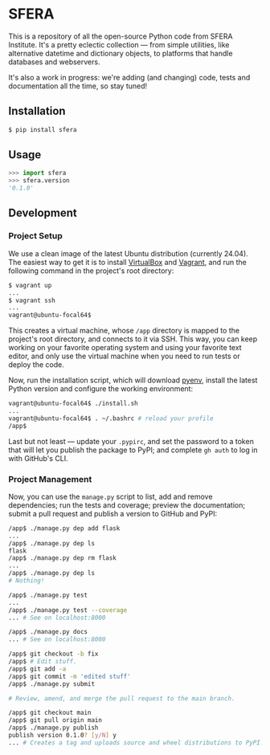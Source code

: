 # SFERA

This is a repository of all the open-source Python code from SFERA Institute. It's a pretty eclectic collection — from
simple utilities, like alternative datetime and dictionary objects, to platforms that handle databases and webservers.

It's also a work in progress: we're adding (and changing) code, tests and documentation all the time, so stay tuned!

## Installation

```sh
$ pip install sfera
```

## Usage

```python
>>> import sfera
>>> sfera.version
'0.1.0'
```

## Development

### Project Setup

We use a clean image of the latest Ubuntu distribution (currently 24.04). The easiest way to get it is to install
[VirtualBox](https://www.virtualbox.org/) and [Vagrant](https://www.vagrantup.com/), and run the following command
in the project's root directory:

```sh
$ vagrant up
...
$ vagrant ssh
...
vagrant@ubuntu-focal64$ 
```

This creates a virtual machine, whose `/app` directory is mapped to the project's root directory, and connects to
it via SSH. This way, you can keep working on your favorite operating system and using your favorite text editor,
and only use the virtual machine when you need to run tests or deploy the code.

Now, run the installation script, which will download [pyenv](https://github.com/pyenv/pyenv), install the latest
Python version and configure the working environment: 

```sh
vagrant@ubuntu-focal64$ ./install.sh
...
vagrant@ubuntu-focal64$ . ~/.bashrc # reload your profile
/app$
```

Last but not least — update your `.pypirc`, and set the password to a token that will let you publish the package
to PyPI; and complete `gh auth` to log in with GitHub's CLI.

### Project Management

Now, you can use the `manage.py` script to list, add and remove dependencies; run the tests and coverage; preview
the documentation; submit a pull request and publish a version to GitHub and PyPI:

```sh
/app$ ./manage.py dep add flask
...
/app$ ./manage.py dep ls
flask
/app$ ./manage.py dep rm flask
...
/app$ ./manage.py dep ls
# Nothing!

/app$ ./manage.py test
...
/app$ ./manage.py test --coverage
... # See on localhost:8000

/app$ ./manage.py docs
... # See on localhost:8000

/app$ git checkout -b fix
/app$ # Edit stuff.
/app$ git add -a
/app$ git commit -m 'edited stuff'
/app$ ./manage.py submit

# Review, amend, and merge the pull request to the main branch.

/app$ git checkout main
/app$ git pull origin main
/app$ ./manage.py publish
publish version 0.1.0? [y/N] y
... # Creates a tag and uploads source and wheel distributions to PyPI.
```